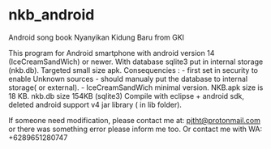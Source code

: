 # nkb_android
Android song book Nyanyikan Kidung Baru from GKI

This program for Android smartphone with android version 14 (IceCreamSandWich) or newer.
With database sqlite3 put in internal storage (nkb.db).
Targeted small size apk.
Consequencies : - first set in security to enable Unknown sources
                - should manualy put the database to internal storage( or external).
                - IceCreamSandWich minimal version.
NKB.apk size is 18 KB.
nkb.db size 154KB (sqlite3)
Compile with eclipse + android sdk, deleted android support v4 jar library ( in lib folder).

If someone need modification, please contact me at: pjtht@protonmail.com or there was something error please inform me too.
Or contact me with WA: +6289651280747
